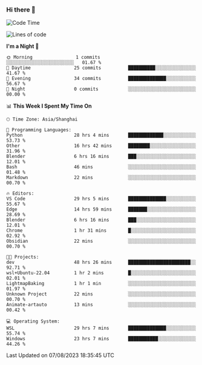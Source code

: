 ### Hi there 👋

<!--
**GwenKaplan/GwenKaplan** is a ✨ _special_ ✨ repository because its `README.md` (this file) appears on your GitHub profile.

Here are some ideas to get you started:

- 🔭 I’m currently working on ...
- 🌱 I’m currently learning ...
- 👯 I’m looking to collaborate on ...
- 🤔 I’m looking for help with ...
- 💬 Ask me about ...
- 📫 How to reach me: ...
- 😄 Pronouns: ...
- ⚡ Fun fact: ...
-->

<!--START_SECTION:waka-->
![Code Time](http://img.shields.io/badge/Code%20Time-332%20hrs%2053%20mins-blue)

![Lines of code](https://img.shields.io/badge/From%20Hello%20World%20I%27ve%20Written-99.2%20thousand%20lines%20of%20code-blue)

**I'm a Night 🦉** 

```text
🌞 Morning                1 commits           ░░░░░░░░░░░░░░░░░░░░░░░░░   01.67 % 
🌆 Daytime                25 commits          ██████████░░░░░░░░░░░░░░░   41.67 % 
🌃 Evening                34 commits          ██████████████░░░░░░░░░░░   56.67 % 
🌙 Night                  0 commits           ░░░░░░░░░░░░░░░░░░░░░░░░░   00.00 % 
```


📊 **This Week I Spent My Time On** 

```text
🕑︎ Time Zone: Asia/Shanghai

💬 Programming Languages: 
Python                   28 hrs 4 mins       █████████████░░░░░░░░░░░░   53.73 % 
Other                    16 hrs 42 mins      ████████░░░░░░░░░░░░░░░░░   31.96 % 
Blender                  6 hrs 16 mins       ███░░░░░░░░░░░░░░░░░░░░░░   12.01 % 
Bash                     46 mins             ░░░░░░░░░░░░░░░░░░░░░░░░░   01.48 % 
Markdown                 22 mins             ░░░░░░░░░░░░░░░░░░░░░░░░░   00.70 % 

🔥 Editors: 
VS Code                  29 hrs 5 mins       ██████████████░░░░░░░░░░░   55.67 % 
Edge                     14 hrs 59 mins      ███████░░░░░░░░░░░░░░░░░░   28.69 % 
Blender                  6 hrs 16 mins       ███░░░░░░░░░░░░░░░░░░░░░░   12.01 % 
Chrome                   1 hr 31 mins        █░░░░░░░░░░░░░░░░░░░░░░░░   02.92 % 
Obsidian                 22 mins             ░░░░░░░░░░░░░░░░░░░░░░░░░   00.70 % 

🐱‍💻 Projects: 
dev                      48 hrs 26 mins      ███████████████████████░░   92.71 % 
wsl+Ubuntu-22.04         1 hr 2 mins         █░░░░░░░░░░░░░░░░░░░░░░░░   02.01 % 
LightmapBaking           1 hr 1 min          ░░░░░░░░░░░░░░░░░░░░░░░░░   01.97 % 
Unknown Project          22 mins             ░░░░░░░░░░░░░░░░░░░░░░░░░   00.70 % 
Animate-artauto          13 mins             ░░░░░░░░░░░░░░░░░░░░░░░░░   00.42 % 

💻 Operating System: 
WSL                      29 hrs 7 mins       ██████████████░░░░░░░░░░░   55.74 % 
Windows                  23 hrs 7 mins       ███████████░░░░░░░░░░░░░░   44.26 % 
```


 Last Updated on 07/08/2023 18:35:45 UTC
<!--END_SECTION:waka-->
